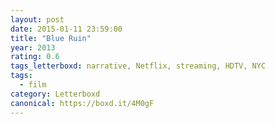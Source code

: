 ```yaml
---
layout: post 
date: 2015-01-11 23:59:00
title: "Blue Ruin"
year: 2013
rating: 0.6
tags_letterboxd: narrative, Netflix, streaming, HDTV, NYC
tags:
  - film
category: Letterboxd
canonical: https://boxd.it/4M0gF
---
```

